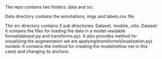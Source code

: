 The repo contains two folders: data and src. 

Data directory contains the annotations, imgs and labels.csv file

The src directory contains 3 sub directories: Dataset, models, utils. 
Dataset: It contains the files for loading the data in a model-readable format(dataset.py and transforms.py). It also provides method for visualizing the augmentation we are applying(transformsVisualization.py)
models: It contains the method for creating the model(retina-net in this case) and changing its anchors.
